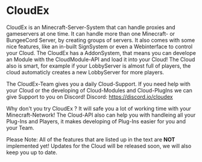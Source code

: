 # CloudEx
CloudEx is an Minecraft-Server-System that can handle proxies and gameservers at one time.
It can handle more than one Minecraft- or BungeeCord Server, by creating groups of servers.
It also comes with some nice features, like an in-built SignSystem or even a Webinterface 
to control your Cloud.
The CloudEx has a AddonSystem, that means you can develope an Module with the CloudModule-API
and load it into your Cloud!
The Cloud also is smart, for example if your LobbyServer is almost full of players,
the cloud automaticly creates a new LobbyServer for more players.

The CloudEx-Team gives you a daily Cloud-Support. If you need help with your Cloud 
or the developing of Cloud-Modules and Cloud-PlugIns we can give Support to you on Discord!
Discord: https://discord.io/cloudex

Why don't you try CloudEx ?
It will safe you a lot of working time with your Minecraft-Network!
The Cloud-API also can help you with handleing all your Plug-Ins and Players,
it makes developing of Plug-Ins easier for you and your Team.

Please Note:
    All of the features that are listed up in the text are **NOT** implemented yet!
    Updates for the Cloud will be released soon, we will also keep you up to date.
